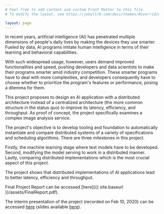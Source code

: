 ```yaml
---
# Feel free to add content and custom Front Matter to this file.
# To modify the layout, see https://jekyllrb.com/docs/themes/#overriding-theme-defaults

layout: page
---
```

In recent years, artificial intelligence (AI) has penetrated multiple dimensions of people's daily lives by making the devices they use smarter. Fueled by data, AI programs imitate human intelligence in terms of their learning and behavioral capabilities.

With such widespread usage, however, users demand improved functionalities and speed, pushing developers and data scientists to make their programs smarter amid industry competition. These smarter programs have to deal with more complexities, and developers consequently have to choose whether to prioritize the program's features or performance, posing a dilemma for them.

This project proposes to design an AI application with a distributed architecture instead of a centralized architecture (the more common structure in the status quo) to improve its latency, efficiency, and throughput. As proof of concept, the project specifically examines a complex image analysis service.

The project's objective is to develop tooling and foundation to automatically instantiate and compare distributed systems of a variety of specifications and scheduling algorithms. There are three milestones in this project.

Firstly, the machine learning stage where test models have to be developed. Second, modifying the model serving to work in a distributed manner. Lastly, comparing distributed implementations which is the most crucial aspect of this project.

The project shows that distributed implementations of AI applications lead to better latency, efficiency and throughput.

Final Project Report can be accessed [here]({{ site.baseurl }}/assets/FinalReport.pdf).

The interim presentation of the project (recorded on Feb 10, 2020) can be accessed [here](https://www.youtube.com/watch?v=ED9wM08yvhw) (slides available [here](https://docs.google.com/presentation/d/1LXkcEij4uegVJc-voqIHLjVXmrIlutGRGBiBKgrhq6s/edit?usp=sharing)).
